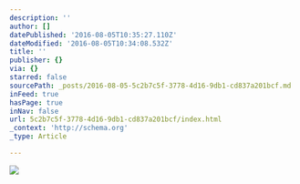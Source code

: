 ```yaml
---
description: ''
author: []
datePublished: '2016-08-05T10:35:27.110Z'
dateModified: '2016-08-05T10:34:08.532Z'
title: ''
publisher: {}
via: {}
starred: false
sourcePath: _posts/2016-08-05-5c2b7c5f-3778-4d16-9db1-cd837a201bcf.md
inFeed: true
hasPage: true
inNav: false
url: 5c2b7c5f-3778-4d16-9db1-cd837a201bcf/index.html
_context: 'http://schema.org'
_type: Article

---
```

![](https://the-grid-user-content.s3-us-west-2.amazonaws.com/31788d87-0f96-47b4-921f-bf9fceffcded.jpg)